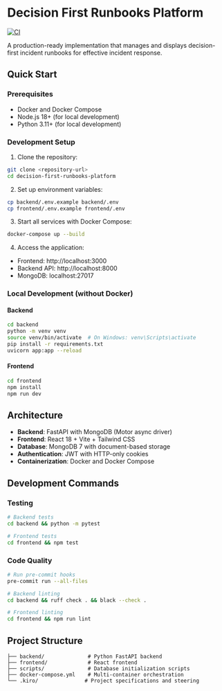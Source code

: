 # Decision First Runbooks Platform

[![CI](https://github.com/Vibe-Inc/decision-first-runbooks-platform/actions/workflows/ci.yml/badge.svg)](https://github.com/Vibe-Inc/decision-first-runbooks-platform/actions/workflows/ci.yml)

A production-ready implementation that manages and displays decision-first incident runbooks for effective incident response.

## Quick Start

### Prerequisites
- Docker and Docker Compose
- Node.js 18+ (for local development)
- Python 3.11+ (for local development)

### Development Setup

1. Clone the repository:
```bash
git clone <repository-url>
cd decision-first-runbooks-platform
```

2. Set up environment variables:
```bash
cp backend/.env.example backend/.env
cp frontend/.env.example frontend/.env
```

3. Start all services with Docker Compose:
```bash
docker-compose up --build
```

4. Access the application:
- Frontend: http://localhost:3000
- Backend API: http://localhost:8000
- MongoDB: localhost:27017

### Local Development (without Docker)

#### Backend
```bash
cd backend
python -m venv venv
source venv/bin/activate  # On Windows: venv\Scripts\activate
pip install -r requirements.txt
uvicorn app:app --reload
```

#### Frontend
```bash
cd frontend
npm install
npm run dev
```

## Architecture

- **Backend**: FastAPI with MongoDB (Motor async driver)
- **Frontend**: React 18 + Vite + Tailwind CSS
- **Database**: MongoDB 7 with document-based storage
- **Authentication**: JWT with HTTP-only cookies
- **Containerization**: Docker and Docker Compose

## Development Commands

### Testing
```bash
# Backend tests
cd backend && python -m pytest

# Frontend tests
cd frontend && npm test
```

### Code Quality
```bash
# Run pre-commit hooks
pre-commit run --all-files

# Backend linting
cd backend && ruff check . && black --check .

# Frontend linting
cd frontend && npm run lint
```

## Project Structure

```
├── backend/              # Python FastAPI backend
├── frontend/             # React frontend
├── scripts/              # Database initialization scripts
├── docker-compose.yml    # Multi-container orchestration
└── .kiro/               # Project specifications and steering
```
